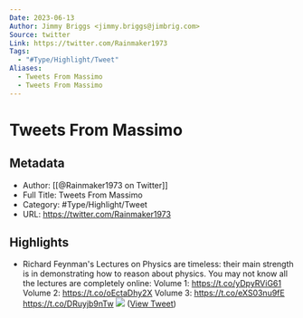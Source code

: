 ```yaml
---
Date: 2023-06-13
Author: Jimmy Briggs <jimmy.briggs@jimbrig.com>
Source: twitter
Link: https://twitter.com/Rainmaker1973
Tags:
  - "#Type/Highlight/Tweet"
Aliases:
  - Tweets From Massimo
  - Tweets From Massimo
---
```

# Tweets From Massimo

## Metadata
- Author: [[@Rainmaker1973 on Twitter]]
- Full Title: Tweets From Massimo
- Category: #Type/Highlight/Tweet
- URL: https://twitter.com/Rainmaker1973

## Highlights
- Richard Feynman's Lectures on Physics are timeless: their main strength is in demonstrating how to reason about physics. You may not know all the lectures are completely online:
  Volume 1: https://t.co/yDpyRViG61
  Volume 2: https://t.co/oEctaDhy2X
  Volume 3: https://t.co/eXS03nu9fE https://t.co/DRuyjb9nTw
  ![](https://pbs.twimg.com/media/FsJTf0zWIAEOcSY.jpg) ([View Tweet](https://twitter.com/Rainmaker1973/status/1639965173044723712))
